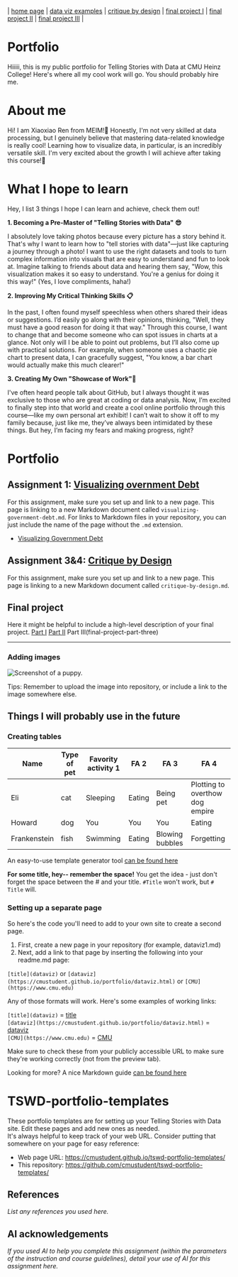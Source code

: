 | [home page](https://cmustudent.github.io/tswd-portfolio-templates/) | [data viz examples](dataviz-examples) | [critique by design](critique-by-design) | [final project I](final-project-part-one) | [final project II](final-project-part-two) | [final project III](final-project-part-three) |

# Portfolio
Hiiiii, this is my public portfolio for Telling Stories with Data at CMU Heinz College! Here's where all my cool work will go. You should probably hire me. 

# About me
Hi!  I am Xiaoxiao Ren from MEIM!🚀 Honestly, I'm not very skilled at data processing, but I genuinely believe that mastering data-related knowledge is really cool! Learning how to visualize data, in particular, is an incredibly versatile skill. I'm very excited about the growth I will achieve after taking this course!🎁

# What I hope to learn
Hey, I list 3 things I hope I can learn and achieve, check them out! 

**1. Becoming a Pre-Master of "Telling Stories with Data" 😎** 

I absolutely love taking photos because every picture has a story behind it. That's why I want to learn how to "tell stories with data"—just like capturing a journey through a photo! I want to use the right datasets and tools to turn complex information into visuals that are easy to understand and fun to look at. Imagine talking to friends about data and hearing them say, "Wow, this visualization makes it so easy to understand. You're a genius for doing it this way!" (Yes, I love compliments, haha!)

**2. Improving My Critical Thinking Skills 📋**

In the past, I often found myself speechless when others shared their ideas or suggestions. I’d easily go along with their opinions, thinking, "Well, they must have a good reason for doing it that way." Through this course, I want to change that and become someone who can spot issues in charts at a glance. Not only will I be able to point out problems, but I’ll also come up with practical solutions. For example, when someone uses a chaotic pie chart to present data, I can gracefully suggest, "You know, a bar chart would actually make this much clearer!"

**3. Creating My Own "Showcase of Work"🪩**

I've often heard people talk about GitHub, but I always thought it was exclusive to those who are great at coding or data analysis. Now, I’m excited to finally step into that world and create a cool online portfolio through this course—like my own personal art exhibit! I can’t wait to show it off to my family because, just like me, they’ve always been intimidated by these things. But hey, I’m facing my fears and making progress, right?


# Portfolio

## Assignment 1: [Visualizing overnment Debt](visualizing-government-debt)
For this assignment, make sure you set up and link to a new page.  This page is linking to a new Markdown document called `visualizing-government-debt.md`.  For links to Markdown files in your repository, you can just include the name of the page without the `.md` extension. 


- [Visualizing Government Debt](https://xiaoxiaoren-xx.github.io/visualizing-government-debt/)



## Assignment 3&4: [Critique by Design](critique-by-design)
For this assignment, make sure you set up and link to a new page.  This page is linking to a new Markdown document called `critique-by-design.md`.  

## Final project
Here it might be helpful to include a high-level description of your final project. 
[Part I](final-project-part-one)
[Part II](final-project-part-two)
Part III(final-project-part-three)

---

### Adding images 

![Screenshot of a puppy.](https://images7.memedroid.com/images/UPLOADED733/616e651cf3e5a.jpeg)

Tips: Remember to upload the image into repository, or include a link to the image somewhere else. 



## Things I will probably use in the future

### Creating tables


| Name         | Type of pet | Favority activity 1 | FA 2   | FA 3            | FA 4                                |
|--------------|-------------|---------------------|--------|-----------------|-------------------------------------|
| Eli          | cat         | Sleeping            | Eating | Being pet       | Plotting to overthow dog empire     |
| Howard       | dog         | You                 | You    | You             | Eating                              |
| Frankenstein | fish        | Swimming            | Eating | Blowing bubbles | Forgetting                          |

An easy-to-use template generator tool [can be found here](https://www.tablesgenerator.com/markdown_tables)


**For some title, hey-- remember the space!**
You get the idea - just don't forget the space between the # and your title.  `#Title` won't work, but `# Title` will. 

 

### Setting up a separate page

So here's the code you'll need to add to your own site to create a second page. 

1. First, create a new page in your repository (for example, dataviz1.md)
2. Next, add a link to that page by inserting the following into your readme.md page:

`[title](dataviz)` or `[dataviz](https://cmustudent.github.io/portfolio/dataviz.html)` or `[CMU](https://www.cmu.edu)`

Any of those formats will work. Here's some examples of working links: 

`[title](dataviz)` = [title](dataviz)  
`[dataviz](https://cmustudent.github.io/portfolio/dataviz.html)` = [dataviz](https://cmustudent.github.io/portfolio/dataviz.html)  
`[CMU](https://www.cmu.edu)` = [CMU](https://www.cmu.edu)   

Make sure to check these from your publicly accessible URL to make sure they're working correctly (not from the preview tab). 

Looking for more?  A nice Markdown guide [can be found here](https://www.markdownguide.org/cheat-sheet/)

# TSWD-portfolio-templates
These portfolio templates are for setting up your Telling Stories with Data site.  Edit these pages and add new ones as needed.   
It's always helpful to keep track of your web URL.  Consider putting that somewhere on your page for easy reference: 

- Web page URL: https://cmustudent.github.io/tswd-portfolio-templates/
- This repository: https://github.com/cmustudent/tswd-portfolio-templates/

## References
_List any references you used here._

## AI acknowledgements
_If you used AI to help you complete this assignment (within the parameters of the instruction and course guidelines), detail your use of AI for this assignment here._

